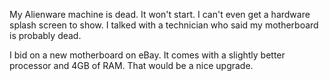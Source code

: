 My Alienware machine is dead.  It won't start.  I can't even get a hardware
splash screen to show.  I talked with a technician who said my motherboard is
probably dead.

I bid on a new motherboard on eBay.  It comes with a slightly better processor
and 4GB of RAM.  That would be a nice upgrade.
